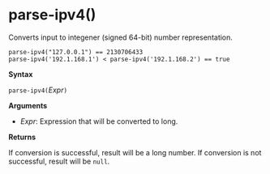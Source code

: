 # parse-ipv4()

Converts input to integener (signed 64-bit) number representation.

    parse-ipv4("127.0.0.1") == 2130706433
    parse-ipv4('192.1.168.1') < parse-ipv4('192.1.168.2') == true

**Syntax**

`parse-ipv4(`*Expr*`)`

**Arguments**

* *Expr*: Expression that will be converted to long. 

**Returns**

If conversion is successful, result will be a long number.
If conversion is not successful, result will be `null`.
 
